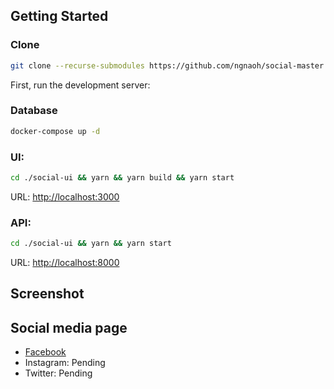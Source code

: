 ## Getting Started

### Clone

```bash
git clone --recurse-submodules https://github.com/ngnaoh/social-master.git
```

First, run the development server:

### Database

```bash
docker-compose up -d
```

### UI:

```bash
cd ./social-ui && yarn && yarn build && yarn start
```

URL: [http://localhost:3000](http://localhost:3000)

### API:

```bash
cd ./social-ui && yarn && yarn start
```

URL: [http://localhost:8000](http://localhost:8000)

## Screenshot

## Social media page

- [Facebook](https://www.facebook.com/profile.php?id=61551257229044)
- Instagram: Pending
- Twitter: Pending
